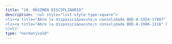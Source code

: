 ```yaml
---
title: "10. RÉGIMEN DISCIPLINARIO"
description: '<ul style="list-style-type:square">
<li><a title="Abre la disposici&oacute;n consolidada BOE-A-1954-17807" href="https://www.boe.es/buscar/act.php?id=BOE-A-1954-17807" target="_blank" rel="noopener">Reglamento de disciplina acad&eacute;mica</a></li>
<li><a title="Abre la disposici&oacute;n consolidada BOE-A-1986-1216" href="https://www.boe.es/buscar/act.php?id=BOE-A-1986-1216" target="_blank" rel="noopener">Reglamento de R&eacute;gimen Disciplinario de Funcionarios de la Administraci&oacute;n del Estado</a></li>
</ul>'
type: "normativa10"
---
```

